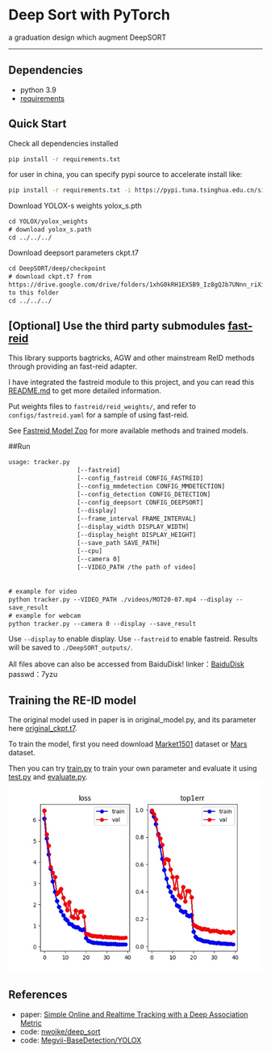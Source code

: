 # Deep Sort with PyTorch

a graduation design which augment DeepSORT

---



## Dependencies

- python 3.9
- [requirements](requirements.txt)

## Quick Start

Check all dependencies installed

```bash
pip install -r requirements.txt
```

for user in china, you can specify pypi source to accelerate install like:

```bash
pip install -r requirements.txt -i https://pypi.tuna.tsinghua.edu.cn/simple
```

Download YOLOX-s weights yolox_s.pth

```
cd YOLOX/yolox_weights
# download yolox_s.path
cd ../../../
```

Download deepsort parameters ckpt.t7

```
cd DeepSORT/deep/checkpoint
# download ckpt.t7 from
https://drive.google.com/drive/folders/1xhG0kRH1EX5B9_Iz8gQJb7UNnn_riXi6 to this folder
cd ../../../
```

## [Optional] Use the third party submodules [fast-reid](https://github.com/JDAI-CV/fast-reid)

This library supports bagtricks, AGW and other mainstream ReID methods through providing an fast-reid adapter.

I have integrated the fastreid module to this project,
and you can read this [README.md](./fastreid/README.md) to get more detailed information.

Put weights files to `fastreid/reid_weights/`,
and refer to `configs/fastreid.yaml` for a sample of using fast-reid.

See [Fastreid Model Zoo](./fastreid/MODEL_ZOO.md) for more available methods and trained models.

##Run

```
usage: tracker.py 
                   [--fastreid]
                   [--config_fastreid CONFIG_FASTREID]
                   [--config_mmdetection CONFIG_MMDETECTION]
                   [--config_detection CONFIG_DETECTION]
                   [--config_deepsort CONFIG_DEEPSORT] 
                   [--display]
                   [--frame_interval FRAME_INTERVAL]
                   [--display_width DISPLAY_WIDTH]
                   [--display_height DISPLAY_HEIGHT] 
                   [--save_path SAVE_PATH]
                   [--cpu]
                   [--camera 0]
                   [--VIDEO_PATH /the path of video]       


# example for video
python tracker.py --VIDEO_PATH ./videos/MOT20-07.mp4 --display --save_result
# example for webcam
python tracker.py --camera 0 --display --save_result

```

Use `--display` to enable display.
Use `--fastreid` to enable fastreid.
Results will be saved to `./DeepSORT_outputs/`.

All files above can also be accessed from BaiduDisk!
linker：[BaiduDisk](https://pan.baidu.com/s/1wILNYJLxxZXEh0jSYt2_EQ)
passwd：7yzu

## Training the RE-ID model

The original model used in paper is in original_model.py, and its parameter here [original_ckpt.t7](https://drive.google.com/drive/folders/1xhG0kRH1EX5B9_Iz8gQJb7UNnn_riXi6).

To train the model, first you need download [Market1501](http://www.liangzheng.com.cn/Project/project_reid.html) dataset or [Mars](http://www.liangzheng.com.cn/Project/project_mars.html) dataset.

Then you can try [train.py](DeepSORT/deep/train.py) to train your own parameter and evaluate it using [test.py](DeepSORT/deep/test.py) and [evaluate.py](DeepSORT/deep/evalute.py).
![train.jpg](DeepSORT/deep/train.jpg)

## References

- paper: [Simple Online and Realtime Tracking with a Deep Association Metric](https://arxiv.org/abs/1703.07402)
- code: [nwojke/deep_sort](https://github.com/nwojke/deep_sort)
- code: [Megvii-BaseDetection/YOLOX](https://github.com/Megvii-BaseDetection/YOLOX)
